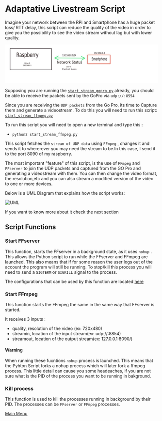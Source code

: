 # Adaptative Livestream Script 

Imagine your network between the RPi and Smartphone has a huge packet loss/ RTT delay, this script can reduce the quality of 
the video in order to give you the possibility to see the video stream without lag but with lower quality.

![`Network status`](../images/Diagram.jpeg)


Supposing you are running the [`start_stream_gopro.py`](./start_stream_gopro.py) already, you should be able to receive the 
packets sent by the GoPro via `udp://:8554` 

Since you are receiving the `UDP packets` from the Go Pro, its time to Capture them and generate a videostream. To do this you 
will need to run this script: [`start_stream_ffmpeg.py`](./start_stream_ffmpeg.py)

To run this script you will need to open a new terminal and type this :
* `python2 start_stream_ffmpeg.py`


This script fetches the `stream of UDP data` using `FFmpeg` , changes it and sends it to whererever you may need the stream to 
be.In this case, I send it to the port 8090 of my raspberry.

The most important "feature" of this script, is the use of `FFmpeg` and `FFserver` to join the UDP packets and captured from 
the GO Pro and generating a videostream with them. You can then change the video format, the resolution,etc and you can 
also stream a modified version of the video to one or more devices.

Below is a UML Diagram that explains how the script works: 

![UML](../images/UML.jpeg)

If you want to know more about it check the next section

## Script Functions

### Start FFserver 

This function, starts the FFserver in a background state, as it uses `nohup` . This allows the Python script to run 
while the FFserver and FFmpeg are launched. This also means that if for some reason the user logs out of the account 
the program will still be running. To stop/kill this process you will need to send a `SIGTERM` or `SIGKILL` signal to the process.

The configurations that can be used by this function are located [here](../Rpi_configs/ffserver_configs/)

### Start FFmpeg
This function starts the FFmpeg the same in the same way that FFserver is started.

It receives 3 inputs :
* quality, resolution of the video (ex: 720x480)
* streamin, location of the input stream(ex: udp://:8854)
* streamout, location of the output stream(ex: 127.0.0.1:8090/)

#### Warning 

When running these fucntions `nohup` process is launched. This means that the Pyhton Script forks a nohup process which will 
later fork a ffmpeg process. 
This little detail can cause you some headeaches, if you are not sure what is the PID of the process you want to be running in 
bakground.


### Kill process 

This function is used to kill the processes running in background by their PID. The processes can be `FFserver` or `FFmpeg` 
processes.

[Main Menu](../README.md)

